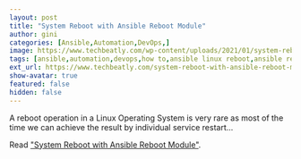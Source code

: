 ```yaml
---
layout: post
title: "System Reboot with Ansible Reboot Module"
author: gini
categories: [Ansible,Automation,DevOps,]
image: https://www.techbeatly.com/wp-content/uploads/2021/01/system-reboot-with-ansible-reboot-module-1024x683.png
tags: [ansible,automation,devops,how to,ansible linux reboot,ansible reboot module,ansible win_reboot module,ansible windows reboot,how to reboot linux using ansible,how to reboot system using ansible,how to reboot windows using ansible,reboot windows using ansible,system reboot with ansible reboot module,]
ext_url: https://www.techbeatly.com/system-reboot-with-ansible-reboot-module/
show-avatar: true
featured: false
hidden: false
---
```


A reboot operation in a Linux Operating System is very rare as most of the time we can achieve the result by individual service restart...

Read ["System Reboot with Ansible Reboot Module"](https://www.techbeatly.com/system-reboot-with-ansible-reboot-module/).